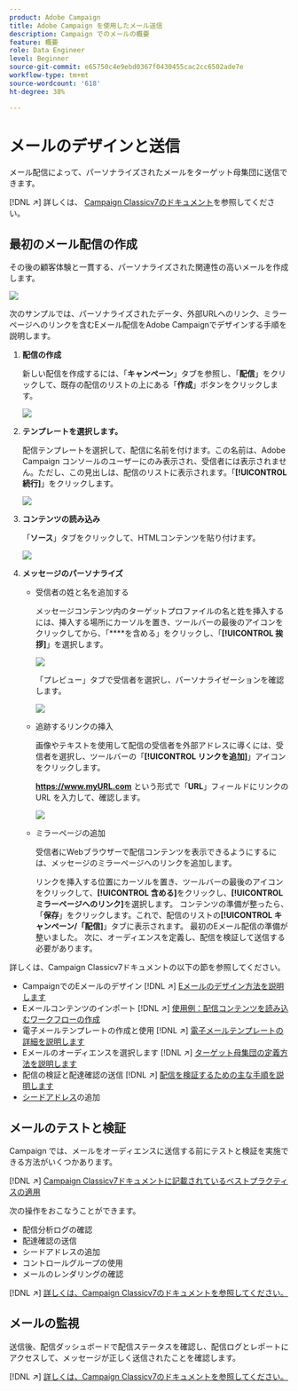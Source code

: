 ```yaml
---
product: Adobe Campaign
title: Adobe Campaign を使用したメール送信
description: Campaign でのメールの概要
feature: 概要
role: Data Engineer
level: Beginner
source-git-commit: e65750c4e9ebd0367f0430455cac2cc6502ade7e
workflow-type: tm+mt
source-wordcount: '618'
ht-degree: 38%

---
```


# メールのデザインと送信

メール配信によって、パーソナライズされたメールをターゲット母集団に送信できます。

[!DNL :arrow_upper_right:] 詳しくは、 [Campaign Classicv7のドキュメント](https://experienceleague.adobe.com/docs/campaign-classic/using/sending-messages/sending-emails/about-email-channel.html?lang=ja)を参照してください。

## 最初のメール配信の作成

その後の顧客体験と一貫する、パーソナライズされた関連性の高いメールを作成します。

![](assets/new-email-content.png)


次のサンプルでは、パーソナライズされたデータ、外部URLへのリンク、ミラーページへのリンクを含むEメール配信をAdobe Campaignでデザインする手順を説明します。

1. **配信の作成**

   新しい配信を作成するには、「**キャンペーン**」タブを参照し、「**配信**」をクリックして、既存の配信のリストの上にある「**作成**」ボタンをクリックします。

   ![](assets/delivery_step_1.png)

1. **テンプレートを選択します。**

   配信テンプレートを選択して、配信に名前を付けます。この名前は、Adobe Campaign コンソールのユーザーにのみ表示され、受信者には表示されません。ただし、この見出しは、配信のリストに表示されます。「**[!UICONTROL 続行]**」をクリックします。

   ![](assets/dce_delivery_model.png)

1. **コンテンツの読み込み**

   「**ソース**」タブをクリックして、HTMLコンテンツを貼り付けます。

   ![](assets/paste-content.png)


1. **メッセージのパーソナライズ**


   * 受信者の姓と名を追加する

      メッセージコンテンツ内のターゲットプロファイルの名と姓を挿入するには、挿入する場所にカーソルを置き、ツールバーの最後のアイコンをクリックしてから、「****&#x200B;を含める」をクリックし、「**[!UICONTROL 挨拶]**」を選択します。

      ![](assets/include-greetings.png)

      「プレビュー」タブで受信者を選択し、パーソナライゼーションを確認します。

      ![](assets/perso-check.png)

   * 追跡するリンクの挿入

      画像やテキストを使用して配信の受信者を外部アドレスに導くには、受信者を選択し、ツールバーの「**[!UICONTROL リンクを追加]**」アイコンをクリックします。

      **https://www.myURL.com** という形式で「**URL**」フィールドにリンクの URL を入力して、確認します。

      ![](assets/add-a-link.png)

   * ミラーページの追加

      受信者にWebブラウザーで配信コンテンツを表示できるようにするには、メッセージのミラーページへのリンクを追加します。

      リンクを挿入する位置にカーソルを置き、ツールバーの最後のアイコンをクリックして、**[!UICONTROL 含める]**&#x200B;をクリックし、**[!UICONTROL ミラーページへのリンク]**&#x200B;を選択します。
   コンテンツの準備が整ったら、「**保存**」をクリックします。これで、配信のリストの&#x200B;**[!UICONTROL キャンペーン/「配信]**」タブに表示されます。 最初のEメール配信の準備が整いました。 次に、オーディエンスを定義し、配信を検証して送信する必要があります。


詳しくは、Campaign Classicv7ドキュメントの以下の節を参照してください。

* CampaignでのEメールのデザイン
   [!DNL :arrow_upper_right:] [Eメールのデザイン方法を説明します](https://experienceleague.adobe.com/docs/campaign-classic/using/sending-messages/sending-emails/defining-the-email-content.html?lang=ja)
* Eメールコンテンツのインポート
   [!DNL :arrow_upper_right:] [使用例：配信コンテンツを読み込むワークフローの作成](https://experienceleague.adobe.com/docs/campaign-classic/using/automating-with-workflows/use-cases/deliveries/loading-delivery-content.html?lang=ja)
* 電子メールテンプレートの作成と使用
   [!DNL :arrow_upper_right:] [電子メールテンプレートの詳細を説明します](https://experienceleague.adobe.com/docs/campaign-classic/using/sending-messages/using-delivery-templates/about-templates.html?lang=ja)
* Eメールのオーディエンスを選択します
   [!DNL :arrow_upper_right:] [ターゲット母集団の定義方法を説明します](https://experienceleague.adobe.com/docs/campaign-classic/using/sending-messages/key-steps-when-creating-a-delivery/steps-defining-the-target-population.html?lang=ja)
* 配信の検証と配達確認の送信
   [!DNL :arrow_upper_right:] [配信を検証するための主な手順を説明します](https://experienceleague.adobe.com/docs/campaign-classic/using/sending-messages/key-steps-when-creating-a-delivery/steps-validating-the-delivery.html?lang=ja)
* [シードアドレス](https://experienceleague.adobe.com/docs/campaign-classic/using/sending-messages/using-seed-addresses/about-seed-addresses.html?lang=ja)の追加

## メールのテストと検証

Campaign では、メールをオーディエンスに送信する前にテストと検証を実施できる方法がいくつかあります。

[!DNL :arrow_upper_right:] [Campaign Classicv7ドキュメントに記載されているベストプラクティスの適用](https://experienceleague.adobe.com/docs/campaign-classic/using/sending-messages/key-steps-when-creating-a-delivery/delivery-bestpractices/check-before-sending.html?lang=ja)

次の操作をおこなうことができます。

* 配信分析ログの確認
* 配達確認の送信
* シードアドレスの追加
* コントロールグループの使用
* メールのレンダリングの確認

[!DNL :arrow_upper_right:] [詳しくは、Campaign Classicv7のドキュメントを参照してください。](https://experienceleague.adobe.com/docs/campaign-classic/using/sending-messages/key-steps-when-creating-a-delivery/steps-validating-the-delivery.html)

## メールの監視

送信後、配信ダッシュボードで配信ステータスを確認し、配信ログとレポートにアクセスして、メッセージが正しく送信されたことを確認します。

[!DNL :arrow_upper_right:] [詳しくは、Campaign Classicv7のドキュメントを参照してください。](https://experienceleague.adobe.com/docs/campaign-classic/using/sending-messages/key-steps-when-creating-a-delivery/delivery-bestpractices/track-and-monitor.html?lang=ja)

